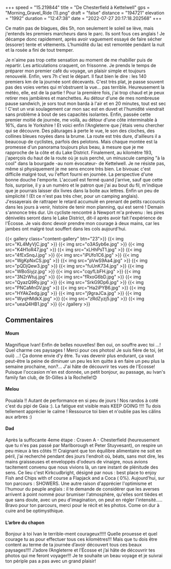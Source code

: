 +++
speed = "15.219844"
title = "De Chesterfield à Kettelwell"
gps = "Morning_Gravel_Ride (1).png"
draft = "false"
distance = "194721"
elevation = "1992"
duration = "12:47:38"
date = "2022-07-27 20:17:18.202568"
+++

Ce matin pas de blagues, dès 5h, non seulement le soleil se lève, mais j'entends les premiers marcheurs dans le parc.
Ils sont fous ces anglais ! Je décampe donc rapidement, après avoir vaguement essayé de faire sécher (essorer) tente et
vêtements. L'humidité du lac est remontée pendant la nuit et la rosée a fini de tout tremper. 
<!--more-->
Je n'aime pas trop cette
sensation au moment de me rhabiller puis de repartir. Les articulations craquent, on frissonne. Je prends le temps de
préparer mon premier café du voyage, un plaisir simple et toujours renouvelé. Enfin, vers 7h c'est le départ. Il faut
bien le dire : les 140 premiers km de la journée sont décevants. C'est très plat, je passe souvent pas des voies vertes
qui m'obstruent la vue... pas terrible. Heureusement la météo, elle, est de la partie ! Pour la première fois, j'ai trop
chaud et je peux retirer mes jambières et manchettes. Au détour d'une de mes nombreuse pause sandwich, je sors tout mon
barda à l'air et en 20 minutes, tout est sec ! C'est un vrai soulagement car mon sac est en duvet et l'humidité
viendrait sans problème à bout de ses capacités isolantes. Enfin, passée cette premier moitié de journée, me voilà, au
détour d'une côte interminable à 16%, dans le Yorkshire ! Et voici enfin l'Angleterre que j'étais venu chercher qui se
découvre. Des pâturages à perte le vue, le son des cloches, des collines bleues noyées dans la brume. La route est très
dure, d'ailleurs il a beaucoup de cyclistes, parfois des pelotons. Mais chaque montée est la promesse d'un panorama
toujours plus beau, à mesure que je me rapproche de la côte et du Lake District. Finalement, au kilomètre 193,
j'aperçois du haut de la route où je suis perché, un minuscule camping "à la cool" dans la bourgade -au nom évocateur-
de Kettelwell. Je ne résiste pas, même si physiquement je me sens encore très bien. Le bivouac c'est difficile malgré
tout, vu l'effort fourni en journée. La perspective d'une bonne douche l'emporte. L'accueil est fermé quand j'arrive,
sauf que cette fois, surprise, il y a un numéro et le patron que j'ai au bout du fil, m'indique que je pourrais laisser
dix livres dans la boite aux lettres. Enfin un peu de simplicité ! (Et ce n'est pas très cher, pour un camping anglais).
J'essayerais de rattraper le retard accumulé en prenant de petits raccourcis dans les jours à venir, histoire de tenir
mon planning, qui est serré ! Demain s'annonce très dur. Un cycliste rencontré à Newport m'a prévenu : les pires
dénivelés seront dans le Lake District, dit-il après avoir fait l'expérience de l'Écosse. Je vais donc devoir prendre
mon courage à deux mains, car les jambes ont malgré tout souffert dans les cols aujourd'hui.

{{< gallery class="content-gallery" btn="23">}}
{{< img src="KL4MyVjC.jpg" >}}
{{< img src="o3ASyb6e.jpg" >}}
{{< img src="K4H1oR47.jpg" >}}
{{< img src="xLHhPsT1.jpg" >}}
{{< img src="4fExSnqJ.jpg" >}}
{{< img src="iPUfo1C6.jpg" >}}
{{< img src="WgKpNxCS.jpg" >}}
{{< img src="pVwS9Aa4.jpg" >}}
{{< img src="pQDjQew3.jpg" >}}
{{< img src="fuUnK734.jpg" >}}
{{< img src="WBoSiyjz.jpg" >}}
{{< img src="cqyfLbFH.jpg" >}}
{{< img src="3N2rWtuj.jpg" >}}
{{< img src="fRxoG6bD.jpg" >}}
{{< img src="QyazQ9Ry.jpg" >}}
{{< img src="SrkG9Dp6.jpg" >}}
{{< img src="PNCaMnGV.jpg" >}}
{{< img src="Ha2iPYB6.jpg" >}}
{{< img src="HYAkZedg.jpg" >}}
{{< img src="j9graJCa.jpg" >}}
{{< img src="WyqHMdkX.jpg" >}}
{{< img src="zRdZyzj5.jpg" >}}
{{< img src="ueaQ4HB1.jpg" >}}
{{< /gallery >}}

## Commentaires

#### Moum

Magnifique Ivan! Enfin de belles nouvelles! Ben oui, on souffre avec toi ...! Quel charme ces paysages ! Merci pour ces
photos! Je suis fière de toi, (et ouii) ...! Ça donne envie d'y être. Tu vas devenir plus endurant, ça vaut peut-être la
peine de diminuer un peu les km quitte à en faire un peu plus la semaine prochaine, non?... J'ai hâte de découvrir tes
vues de l'Ecosse! Puisque l'occasion m'en est donnée, un petit bonjour, au passage, au Ivan's family fan club, de
St-Gilles à la Rochelle!😊

#### Melou

Poualala !! Autant de performance en si peu de jours ! Nos randos à coté c'est du pipi de Gaia :). La fatigue est
visible mais KEEP GOING !!!! Tu dois tellement apprécier le calme ! Ressource toi bien et n'oublie pas les câlins aux
arbres :)

#### Dad

Après la suffocante 4eme étape : Craven A - Chesterfield (heureusement que tu n'es pas passé par Marlborough et Peter
Stuyvesant),
on respire un peu mieux à tes côtés !!!
Craignant que ton équilibre alimentaire ne soit en péril, j'ai recherché pendant des jours l'endroit où, béats, sans mot
dire, les mains graisseuses et enveloppés d'odeurs de vinaigre, nous avions tacitement convenu que nous vivions là, un
rare instant de plénitude des sens. Ce lieu c'est Kirkcudbright, désigné par nous : best place to enjoy Fish and Chips
with of course a Flapjack and a Coca ( 0%).
Aujourd'hui, sur ton parcours : SHOWERS.
Une autre raison d'apprécier l'optimisme et l'humour du peuple anglais : il te demande de considérer que les averses
arrivent à point nommé pour brumiser l'atmosphère, qu'elles sont tièdes et que sans doute, avec un peu d'imagination, on
peut en régler l'intensité.....
Bravo pour ton parcours, merci pour le récit et les photos.
Come on dur à cuire and be optimysthique.

#### L’arbre du chapon

Bonjour à toi Ivan le terrible-ment courageux!!!!!
Quelle prouesse et quel courage tu as pour effectuer tous ces kilomètres!!!
Mais que tu dois être content au terme de ta journée d’avoir découvert tous ces beaux paysages!!!! J’adore l’Angleterre
et l’Écosse et j’ai hâte de découvrir tes photos qui me feront voyager!!!
Je te souhaite un beau voyage et je suivrai ton périple pas a pas avec un grand plaisir!
